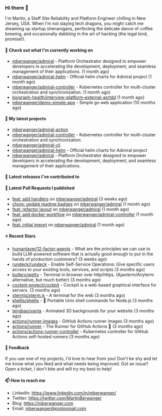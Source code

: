 ### Hi there 👋

I'm Martin, a Staff Site Reliability and Platform Engineer chilling in New Jersey, USA. When I'm not slaying tech dragons, you might catch me dreaming up startup shenanigans, perfecting the delicate dance of coffee brewing, and occasionally dabbling in the art of hacking (the legal kind, promise!). 

#### 👷 Check out what I'm currently working on

- [mberwanger/admiral](https://github.com/mberwanger/admiral) - Platform Orchestrator designed to empower developers in accelerating the development, deployment, and seamless management of their applications. (1 month ago)
- [mberwanger/admiral-helm](https://github.com/mberwanger/admiral-helm) - Official helm charts for Admiral project (1 month ago)
- [mberwanger/admiral-controller](https://github.com/mberwanger/admiral-controller) - Kubernetes controller for multi-cluster orchestration and synchronization. (1 month ago)
- [biograph-health/interview-platform-external-asrtdd](https://github.com/biograph-health/interview-platform-external-asrtdd) (1 month ago)
- [mberwanger/demo-simple-app](https://github.com/mberwanger/demo-simple-app) - Simple go web application (10 months ago)

#### 🌱 My latest projects

- [mberwanger/admiral-action](https://github.com/mberwanger/admiral-action)
- [mberwanger/admiral-controller](https://github.com/mberwanger/admiral-controller) - Kubernetes controller for multi-cluster orchestration and synchronization.
- [mberwanger/admiral-cli](https://github.com/mberwanger/admiral-cli)
- [mberwanger/admiral-helm](https://github.com/mberwanger/admiral-helm) - Official helm charts for Admiral project
- [mberwanger/admiral](https://github.com/mberwanger/admiral) - Platform Orchestrator designed to empower developers in accelerating the development, deployment, and seamless management of their applications.

#### 🔭 Latest releases I've contributed to


#### 🔨 Latest Pull Requests I published

- [feat: add handlers](https://github.com/mberwanger/admiral/pull/33) on [mberwanger/admiral](https://github.com/mberwanger/admiral) (3 weeks ago)
- [chore: update readme badges](https://github.com/mberwanger/admiral/pull/28) on [mberwanger/admiral](https://github.com/mberwanger/admiral) (1 month ago)
- [feat: refactor layout](https://github.com/mberwanger/admiral/pull/24) on [mberwanger/admiral](https://github.com/mberwanger/admiral) (1 month ago)
- [feat: add docker workflow](https://github.com/mberwanger/admiral-controller/pull/1) on [mberwanger/admiral-controller](https://github.com/mberwanger/admiral-controller) (1 month ago)
- [feat: initial import](https://github.com/mberwanger/admiral/pull/1) on [mberwanger/admiral](https://github.com/mberwanger/admiral) (1 month ago)

#### ⭐ Recent Stars

- [humanlayer/12-factor-agents](https://github.com/humanlayer/12-factor-agents) - What are the principles we can use to build LLM-powered software that is actually good enough to put in the hands of production customers? (3 weeks ago)
- [rundeck/rundeck](https://github.com/rundeck/rundeck) - Enable Self-Service Operations: Give specific users access to your existing tools, services, and scripts (3 months ago)
- [butlerx/wetty](https://github.com/butlerx/wetty) - Terminal in browser over http/https. (Ajaxterm/Anyterm alternative, but much better) (3 months ago)
- [cockpit-project/cockpit](https://github.com/cockpit-project/cockpit) - Cockpit is a web-based graphical interface for servers. (3 months ago)
- [xtermjs/xterm.js](https://github.com/xtermjs/xterm.js) - A terminal for the web (3 months ago)
- [shelljs/shelljs](https://github.com/shelljs/shelljs) - :shell: Portable Unix shell commands for Node.js (3 months ago)
- [tengbao/vanta](https://github.com/tengbao/vanta) - Animated 3D backgrounds for your website (3 months ago)
- [actions/runner-images](https://github.com/actions/runner-images) - GitHub Actions runner images (3 months ago)
- [actions/runner](https://github.com/actions/runner) - The Runner for GitHub Actions :rocket: (3 months ago)
- [actions/actions-runner-controller](https://github.com/actions/actions-runner-controller) - Kubernetes controller for GitHub Actions self-hosted runners (3 months ago)

#### 💬 Feedback

If you use one of my projects, I'd love to hear from you! Don't be shy and let me know what you liked and what needs being improved. Got an issue? Open a ticket, I don't bite and will try my best to help!

#### 📫 How to reach me

- LinkedIn: https://www.linkedin.com/in/mberwanger/
- Twitter: https://twitter.com/MartinBerwanger
- Blog: https://mberwanger.com
- Email: mberwanger@protonmail.com
